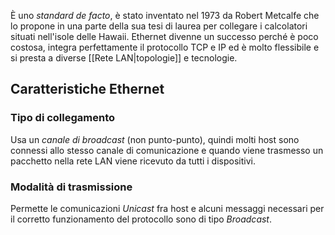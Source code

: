 È uno _standard de facto_, è stato inventato nel 1973 da Robert Metcalfe che lo propone in una parte della sua tesi di laurea per collegare i calcolatori situati nell'isole delle Hawaii.
Ethernet divenne un successo perché è poco costosa, integra perfettamente il protocollo TCP e IP ed è molto flessibile e si presta a diverse [[Rete LAN|topologie]] e tecnologie.

## Caratteristiche Ethernet
### Tipo di collegamento
Usa un _canale di broadcast_ (non punto-punto), quindi molti host sono connessi allo stesso canale di comunicazione e quando viene trasmesso un pacchetto nella rete LAN viene ricevuto da tutti i dispositivi.

### Modalità di trasmissione
Permette le comunicazioni _Unicast_ fra host e alcuni messaggi necessari per il corretto funzionamento del protocollo sono di tipo _Broadcast_.
